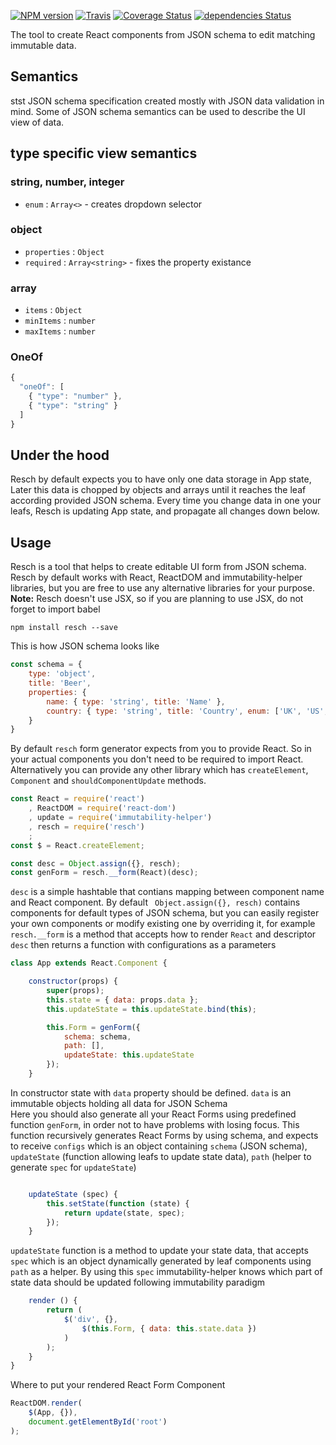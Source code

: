 [![NPM version](https://img.shields.io/npm/v/resch.svg)](https://www.npmjs.org/package/resch)
[![Travis](https://travis-ci.org/drom/resch.svg?branch=master)](https://travis-ci.org/drom/resch)
[![Coverage Status](https://coveralls.io/repos/github/drom/resch/badge.svg?branch=master)](https://coveralls.io/github/drom/resch?branch=master)
[![dependencies Status](https://david-dm.org/drom/resch/status.svg)](https://david-dm.org/drom/resch)

The tool to create React components from JSON schema to edit matching immutable data.

## Semantics
 stst
JSON schema specification created mostly with JSON data validation in mind.
Some of JSON schema semantics can be used to describe the UI view of data.

## type specific view semantics

### string, number, integer

 * `enum` : `Array<>` - creates dropdown selector

### object

 * `properties` : `Object`
 * `required` : `Array<string>` - fixes the property existance

### array

 * `items` : `Object`
 * `minItems` : `number`
 * `maxItems` : `number`

### OneOf

```js
{
  "oneOf": [
    { "type": "number" },
    { "type": "string" }
  ]
}
```

## Under the hood


Resch by default expects you to have only one data storage in App state, Later this data is chopped by objects and arrays until it reaches the leaf according provided JSON schema.
Every time you change data in one your leafs, Resch is updating App state, and propagate all changes down below.

## Usage

Resch is a tool that helps to create editable UI form from JSON schema.
Resch by default works with React, ReactDOM and immutability-helper libraries, but you are free to use any alternative libraries for your purpose.
<br/>**Note:** Resch doesn't use JSX, so if you are planning to use JSX, do not forget to import babel


```
npm install resch --save
```

This is how JSON schema looks like
```js
const schema = {
    type: 'object',
    title: 'Beer',
    properties: {
        name: { type: 'string', title: 'Name' },
        country: { type: 'string', title: 'Country', enum: ['UK', 'US', 'AU']}
    }
}
```


By default `resch` form generator expects from you to provide React. So in your actual components you don't need to be required to import React.
Alternatively you can provide any other library which has `createElement`, `Component` and `shouldComponentUpdate` methods.

```js
const React = require('react')
    , ReactDOM = require('react-dom')
    , update = require('immutability-helper')
    , resch = require('resch')
    ;
const $ = React.createElement;

const desc = Object.assign({}, resch);
const genForm = resch.__form(React)(desc);
```

`desc` is a simple hashtable that contians mapping between component name and React component. By default ` Object.assign({}, resch)` contains components for default types of JSON schema, but you can easily register your own components or modify existing one by overriding it, for example <br/>
`resch.__form` is a method that accepts how to render `React` and descriptor `desc` then returns a function with configurations as a parameters

```js
class App extends React.Component {

    constructor(props) {
        super(props);
        this.state = { data: props.data };
        this.updateState = this.updateState.bind(this);

        this.Form = genForm({
            schema: schema,
            path: [],
            updateState: this.updateState
        });
    }
```

In constructor state with `data` property should be defined. `data` is an immutable objects holding all data for JSON Schema <br/>
Here you should also generate all your React Forms using predefined function `genForm`, in order not to have problems with losing focus. This function recursively generates React Forms by using schema, and expects to receive `configs` which is an object containing `schema` (JSON schema), `updateState` (function allowing leafs to update state data), `path` (helper to generate `spec` for `updateState`)

```js    

    updateState (spec) {
        this.setState(function (state) {
            return update(state, spec);
        });
    }
```
`updateState` function is a method to update your state data, that accepts `spec` which is an object dynamically generated by leaf components using `path` as a helper. By using this `spec` immutability-helper knows which part of state data should be updated following immutability paradigm


```js
    render () {
        return (
            $('div', {},
                $(this.Form, { data: this.state.data })
            )
        );
    }
}
```


Where to put your rendered React Form Component
```js
ReactDOM.render(
    $(App, {}),
    document.getElementById('root')
);
```
